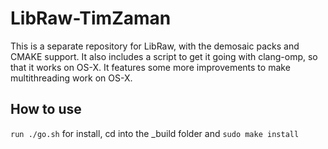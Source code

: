 LibRaw-TimZaman
============

This is a separate repository for LibRaw, with the demosaic packs and CMAKE support. It also includes a script to get it going with clang-omp, so that it works on OS-X. It features some more improvements to make multithreading work on OS-X.

How to use
----------

`run ./go.sh`
for install, cd into the _build folder and `sudo make install`